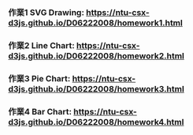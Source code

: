 ### 作業1 SVG Drawing:  <https://ntu-csx-d3js.github.io/D06222008/homework1.html>
### 作業2 Line Chart:  <https://ntu-csx-d3js.github.io/D06222008/homework2.html>
### 作業3 Pie Chart: <https://ntu-csx-d3js.github.io/D06222008/homework3.html>
### 作業4 Bar Chart: <https://ntu-csx-d3js.github.io/D06222008/homework4.html>
